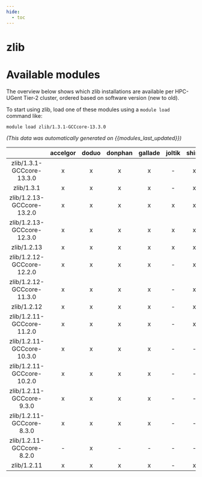 ```yaml
---
hide:
  - toc
---
```


zlib
====

# Available modules


The overview below shows which zlib installations are available per HPC-UGent Tier-2 cluster, ordered based on software version (new to old).

To start using zlib, load one of these modules using a `module load` command like:

```shell
module load zlib/1.3.1-GCCcore-13.3.0
```

*(This data was automatically generated on {{modules_last_updated}})*  

| |accelgor|doduo|donphan|gallade|joltik|shinx|skitty|
| :---: | :---: | :---: | :---: | :---: | :---: | :---: | :---: |
|zlib/1.3.1-GCCcore-13.3.0|x|x|x|x|-|x|x|
|zlib/1.3.1|x|x|x|x|-|x|x|
|zlib/1.2.13-GCCcore-13.2.0|x|x|x|x|x|x|x|
|zlib/1.2.13-GCCcore-12.3.0|x|x|x|x|x|x|x|
|zlib/1.2.13|x|x|x|x|x|x|x|
|zlib/1.2.12-GCCcore-12.2.0|x|x|x|x|-|x|-|
|zlib/1.2.12-GCCcore-11.3.0|x|x|x|x|-|x|-|
|zlib/1.2.12|x|x|x|x|-|x|-|
|zlib/1.2.11-GCCcore-11.2.0|x|x|x|x|-|x|-|
|zlib/1.2.11-GCCcore-10.3.0|x|x|x|x|-|-|-|
|zlib/1.2.11-GCCcore-10.2.0|x|x|x|x|-|-|-|
|zlib/1.2.11-GCCcore-9.3.0|x|x|x|x|-|-|-|
|zlib/1.2.11-GCCcore-8.3.0|x|x|x|x|-|-|-|
|zlib/1.2.11-GCCcore-8.2.0|-|x|-|-|-|-|-|
|zlib/1.2.11|x|x|x|x|-|x|-|
